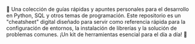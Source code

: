 
📓 Una colección de guías rápidas y apuntes personales para el desarrollo en Python, SQL y otros temas de programación. Este repositorio es un "cheatsheet" digital diseñado para servir como referencia rápida para la configuración de entornos, la instalación de librerías y la solución de problemas comunes. ¡Un kit de herramientas esencial para el día a día! 🚀
